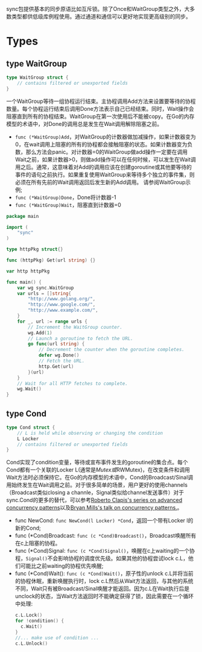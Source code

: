 sync包提供基本的同步原语比如互斥锁。除了Once和WaitGroup类型之外，大多数类型都供低级库例程使用。通过通道和通信可以更好地实现更高级别的同步。
# Types
## type WaitGroup
```go
type WaitGroup struct {
	// contains filtered or unexported fields
}
```
一个WaitGroup等待一组协程运行结束。主协程调用Add方法来设置要等待的协程数量。每个协程运行结束后调用Done方法表示自己已经结束。同时，Wait操作会阻塞直到所有的协程结束。WaitGroup在第一次使用后不能被copy。在Go的内存模型的术语中，对Done的调用总是发生在Wait调用解除阻塞之前。
- `func (*WaitGroup)Add`，对WaitGroup的计数器做加减操作，如果计数器变为0，在wait调用上阻塞的所有的协程都会接触阻塞的状态。如果计数器变为负数，那么方法会panic。对计数器=0的WaitGroup做add操作一定要在调用Wait之前，如果计数器>0，则做add操作可以在任何时候，可以发生在Wait调用之后。通常，这意味着对Add的调用应该在创建goroutine或其他要等待的事件的语句之前执行。如果重复使用WaitGroup来等待多个独立的事件集，则必须在所有先前的Wait调用返回后发生新的Add调用。 请参阅WaitGroup示例;
- `func (*WaitGroup)Done`，Done将计数器-1
- `func (*WaitGroup)Wait`，阻塞直到计数器=0

```go
package main

import (
	"sync"
)

type httpPkg struct{}

func (httpPkg) Get(url string) {}

var http httpPkg

func main() {
	var wg sync.WaitGroup
	var urls = []string{
		"http://www.golang.org/",
		"http://www.google.com/",
		"http://www.example.com/",
	}
	for _, url := range urls {
		// Increment the WaitGroup counter.
		wg.Add(1)
		// Launch a goroutine to fetch the URL.
		go func(url string) {
			// Decrement the counter when the goroutine completes.
			defer wg.Done()
			// Fetch the URL.
			http.Get(url)
		}(url)
	}
	// Wait for all HTTP fetches to complete.
	wg.Wait()
}
```
## type Cond
```go
type Cond struct {
	// L is held while observing or changing the condition
	L Locker
	// contains filtered or unexported fields
}
```
Cond实现了condition变量，等待或宣布事件发生的goroutine的集合点。每个Cond都有一个关联的Locker L(通常是*Mutex或*RWMutex)，在改变条件和调用Wait方法时必须保持它。在Go的内存模型的术语中，Cond的Broadcast/Sinal调用始终发生在Wait调用之前。对于很多简单的场景，用户更好的使用channels（Broadcast类似closing a channle，Signal类似给channel发送事件）对于sync.Cond的更多的替代，可以参考[Roberto Clapis's series on advanced concurrency patterns](https://blogtitle.github.io/categories/concurrency/)以及[Bryan Mills's talk on concurrency patterns.](https://drive.google.com/file/d/1nPdvhB0PutEJzdCq5ms6UI58dp50fcAN/view)。
- func NewCond: `func NewCond(l Locker) *Cond`，返回一个带有Locker l的新的Cond;
- func (*Cond)Broadcast: `func (c *Cond)Broadcast()`，Broadcast唤醒所有在c上阻塞的协程。
- func (*Cond)Signal: `func (c *Cond)Signal()`，唤醒在c上waiting的一个协程，`Signal()`不会影响协程的调度优先级。如果其他的协程尝试lock c.L，他们可能比之前waiting的协程优先唤醒;
- func (*Cond)Wait(): `func (c *Cond)Wait()`，原子性的unlock c.L并将当前的协程休眠，重新唤醒执行时，lock c.L然后从Wait方法返回，与其他的系统不同，Wait只有被Broadcast/Sinal唤醒才能返回。因为c.L在Wait执行后是unclock的状态，当Wait方法返回时不能确定获得了锁，因此需要在一个循环中处理:
  ```go
  c.L.Lock()
  for !condition() {
    c.Wait()
  }
  //... make use of condition ...
  c.L.Unlock()
  ```